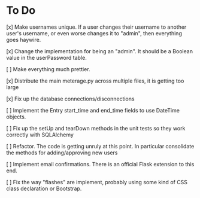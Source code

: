 # To Do

[x] Make usernames unique.  If a user changes their username to
    another user's username, or even worse changes it to "admin", then
    everything goes haywire.

[x] Change the implementation for being an "admin".  It should be a
    Boolean value in the userPassword table.

[ ] Make everything much prettier.

[x] Distribute the main meterage.py across multiple files, it is
    getting too large

[x] Fix up the database connections/disconnections

[ ] Implement the Entry start_time and end_time fields to use DateTime
    objects.

[ ] Fix up the setUp and tearDown methods in the unit tests so they
    work correctly with SQLAlchemy

[ ] Refactor.  The code is getting unruly at this point.  In
    particular consolidate the methods for adding/approving new users

[ ] Implement email confirmations.  There is an official Flask
    extension to this end.

[ ] Fix the way "flashes" are implement, probably using some kind of
    CSS class declaration or Bootstrap.